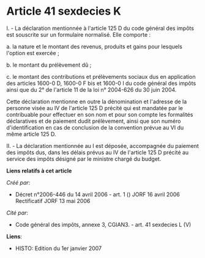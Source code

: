 # Article 41 sexdecies K

I. - La déclaration mentionnée à l'article 125 D du code général des impôts est souscrite sur un formulaire normalisé. Elle
comporte :

a. la nature et le montant des revenus, produits et gains pour lesquels l'option est exercée ;

b. le montant du prélèvement dû ;

c. le montant des contributions et prélèvements sociaux dus en application des articles 1600-0 D, 1600-0 F bis et 1600-0 I du
code général des impôts ainsi que du 2° de l'article 11 de la loi n° 2004-626 du 30 juin 2004.

Cette déclaration mentionne en outre la dénomination et l'adresse de la personne visée au IV de l'article 125 D précité qui
est mandatée par le contribuable pour effectuer en son nom et pour son compte les formalités déclaratives et de paiement
dudit prélèvement, ainsi que son numéro d'identification en cas de conclusion de la convention prévue au VI du même article
125 D.

II. - La déclaration mentionnée au I est déposée, accompagnée du paiement des impôts dus, dans les délais prévus au IV de
l'article 125 D précité au service des impôts désigné par le ministre chargé du budget.

**Liens relatifs à cet article**

_Créé par_:

  - Décret n°2006-446 du 14 avril 2006 - art. 1 () JORF 16 avril 2006 Rectificatif JORF 13 mai 2006

_Cité par_:

  - Code général des impôts, annexe 3, CGIAN3. - art. 41 sexdecies L (V)

**Liens**:

  - HISTO: Edition du 1er janvier 2007
